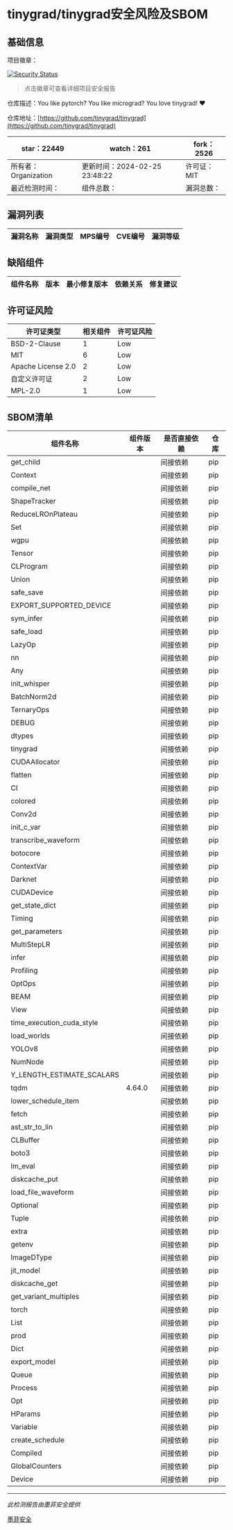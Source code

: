 # tinygrad/tinygrad安全风险及SBOM

## 基础信息

项目徽章：

[![Security Status](https://www.murphysec.com/platform3/v31/badge/1761840928994418688.svg)](https://www.murphysec.com/console/report/1699849103278211072/1761840928994418688)

> 点击徽章可查看详细项目安全报告

仓库描述：You like pytorch? You like micrograd? You love tinygrad! ❤️ 

仓库地址：[https://github.com/tinygrad/tinygrad](https://github.com/tinygrad/tinygrad)

| star：22449 | watch：261 | fork：2526 |
| ----------- | -------------- | ------------ |
| 所有者：Organization | 更新时间：2024-02-25 23:48:22 | 许可证：MIT |
| 最近检测时间： | 组件总数： | 漏洞总数： |




## 漏洞列表

| 漏洞名称 | 漏洞类型 | MPS编号 | CVE编号 | 漏洞等级 |
| ------- | ------ | ------- | ------ | ----- |





## 缺陷组件

| 组件名称 | 版本 | 最小修复版本 | 依赖关系 | 修复建议 |
| -------- | ---- | ------------ | -------- | -------- |





## 许可证风险

| 许可证类型 | 相关组件 | 许可证风险 |
| ---------- | -------- | ---------- |
|BSD-2-Clause|1|Low|
|MIT|6|Low|
|Apache License 2.0|2|Low|
|自定义许可证|2|Low|
|MPL-2.0|1|Low|




## SBOM清单

| 组件名称 | 组件版本 | 是否直接依赖 | 仓库 |
| -------- | -------- | ------------ | ---- |
|get_child||间接依赖|pip|
|Context||间接依赖|pip|
|compile_net||间接依赖|pip|
|ShapeTracker||间接依赖|pip|
|ReduceLROnPlateau||间接依赖|pip|
|Set||间接依赖|pip|
|wgpu||间接依赖|pip|
|Tensor||间接依赖|pip|
|CLProgram||间接依赖|pip|
|Union||间接依赖|pip|
|safe_save||间接依赖|pip|
|EXPORT_SUPPORTED_DEVICE||间接依赖|pip|
|sym_infer||间接依赖|pip|
|safe_load||间接依赖|pip|
|LazyOp||间接依赖|pip|
|nn||间接依赖|pip|
|Any||间接依赖|pip|
|init_whisper||间接依赖|pip|
|BatchNorm2d||间接依赖|pip|
|TernaryOps||间接依赖|pip|
|DEBUG||间接依赖|pip|
|dtypes||间接依赖|pip|
|tinygrad||间接依赖|pip|
|CUDAAllocator||间接依赖|pip|
|flatten||间接依赖|pip|
|CI||间接依赖|pip|
|colored||间接依赖|pip|
|Conv2d||间接依赖|pip|
|init_c_var||间接依赖|pip|
|transcribe_waveform||间接依赖|pip|
|botocore||间接依赖|pip|
|ContextVar||间接依赖|pip|
|Darknet||间接依赖|pip|
|CUDADevice||间接依赖|pip|
|get_state_dict||间接依赖|pip|
|Timing||间接依赖|pip|
|get_parameters||间接依赖|pip|
|MultiStepLR||间接依赖|pip|
|infer||间接依赖|pip|
|Profiling||间接依赖|pip|
|OptOps||间接依赖|pip|
|BEAM||间接依赖|pip|
|View||间接依赖|pip|
|time_execution_cuda_style||间接依赖|pip|
|load_worlds||间接依赖|pip|
|YOLOv8||间接依赖|pip|
|NumNode||间接依赖|pip|
|Y_LENGTH_ESTIMATE_SCALARS||间接依赖|pip|
|tqdm|4.64.0|间接依赖|pip|
|lower_schedule_item||间接依赖|pip|
|fetch||间接依赖|pip|
|ast_str_to_lin||间接依赖|pip|
|CLBuffer||间接依赖|pip|
|boto3||间接依赖|pip|
|lm_eval||间接依赖|pip|
|diskcache_put||间接依赖|pip|
|load_file_waveform||间接依赖|pip|
|Optional||间接依赖|pip|
|Tuple||间接依赖|pip|
|extra||间接依赖|pip|
|getenv||间接依赖|pip|
|ImageDType||间接依赖|pip|
|jit_model||间接依赖|pip|
|diskcache_get||间接依赖|pip|
|get_variant_multiples||间接依赖|pip|
|torch||间接依赖|pip|
|List||间接依赖|pip|
|prod||间接依赖|pip|
|Dict||间接依赖|pip|
|export_model||间接依赖|pip|
|Queue||间接依赖|pip|
|Process||间接依赖|pip|
|Opt||间接依赖|pip|
|HParams||间接依赖|pip|
|Variable||间接依赖|pip|
|create_schedule||间接依赖|pip|
|Compiled||间接依赖|pip|
|GlobalCounters||间接依赖|pip|
|Device||间接依赖|pip|


------

*此检测报告由墨菲安全提供*

[墨菲安全](www.murphysec.com)